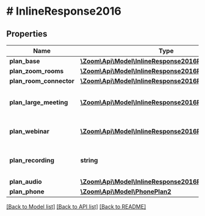 # # InlineResponse2016

## Properties

Name | Type | Description | Notes
------------ | ------------- | ------------- | -------------
**plan_base** | [**\Zoom\Api\Model\InlineResponse2016PlanBase**](InlineResponse2016PlanBase.md) |  | 
**plan_zoom_rooms** | [**\Zoom\Api\Model\InlineResponse2016PlanZoomRooms**](InlineResponse2016PlanZoomRooms.md) |  | [optional] 
**plan_room_connector** | [**\Zoom\Api\Model\InlineResponse2016PlanZoomRooms**](InlineResponse2016PlanZoomRooms.md) |  | [optional] 
**plan_large_meeting** | [**\Zoom\Api\Model\InlineResponse2016PlanZoomRooms[]**](InlineResponse2016PlanZoomRooms.md) | Additional large meeting Plans. | [optional] 
**plan_webinar** | [**\Zoom\Api\Model\InlineResponse2016PlanZoomRooms[]**](InlineResponse2016PlanZoomRooms.md) | Additional webinar plans. | [optional] 
**plan_recording** | **string** | Additional cloud recording plan. | [optional] 
**plan_audio** | [**\Zoom\Api\Model\InlineResponse2016PlanAudio**](InlineResponse2016PlanAudio.md) |  | [optional] 
**plan_phone** | [**\Zoom\Api\Model\PhonePlan2**](PhonePlan2.md) |  | [optional] 

[[Back to Model list]](../../README.md#documentation-for-models) [[Back to API list]](../../README.md#documentation-for-api-endpoints) [[Back to README]](../../README.md)


